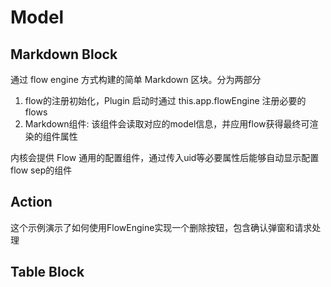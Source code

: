 # Model

## Markdown Block

通过 flow engine 方式构建的简单 Markdown 区块。分为两部分
1. flow的注册初始化，Plugin 启动时通过 this.app.flowEngine 注册必要的 flows
2. Markdown组件: 该组件会读取对应的model信息，并应用flow获得最终可渲染的组件属性

内核会提供 Flow 通用的配置组件，通过传入uid等必要属性后能够自动显示配置flow sep的组件

<code src="./demos/models/markdown.tsx"></code>

## Action
这个示例演示了如何使用FlowEngine实现一个删除按钮，包含确认弹窗和请求处理
<code src="./demos/models/action.tsx"></code>

## Table Block

<!-- <code src="./demos/models/tableDemo.tsx"></code> -->